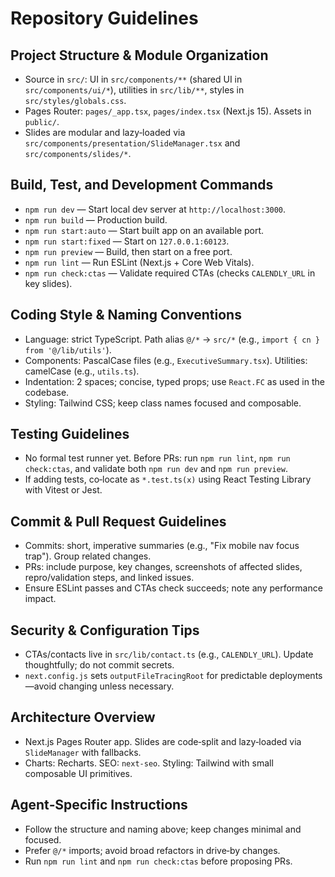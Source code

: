 # Repository Guidelines

## Project Structure & Module Organization
- Source in `src/`: UI in `src/components/**` (shared UI in `src/components/ui/*`), utilities in `src/lib/**`, styles in `src/styles/globals.css`.
- Pages Router: `pages/_app.tsx`, `pages/index.tsx` (Next.js 15). Assets in `public/`.
- Slides are modular and lazy‑loaded via `src/components/presentation/SlideManager.tsx` and `src/components/slides/*`.

## Build, Test, and Development Commands
- `npm run dev` — Start local dev server at `http://localhost:3000`.
- `npm run build` — Production build.
- `npm run start:auto` — Start built app on an available port.
- `npm run start:fixed` — Start on `127.0.0.1:60123`.
- `npm run preview` — Build, then start on a free port.
- `npm run lint` — Run ESLint (Next.js + Core Web Vitals).
- `npm run check:ctas` — Validate required CTAs (checks `CALENDLY_URL` in key slides).

## Coding Style & Naming Conventions
- Language: strict TypeScript. Path alias `@/*` → `src/*` (e.g., `import { cn } from '@/lib/utils'`).
- Components: PascalCase files (e.g., `ExecutiveSummary.tsx`). Utilities: camelCase (e.g., `utils.ts`).
- Indentation: 2 spaces; concise, typed props; use `React.FC` as used in the codebase.
- Styling: Tailwind CSS; keep class names focused and composable.

## Testing Guidelines
- No formal test runner yet. Before PRs: run `npm run lint`, `npm run check:ctas`, and validate both `npm run dev` and `npm run preview`.
- If adding tests, co‑locate as `*.test.ts(x)` using React Testing Library with Vitest or Jest.

## Commit & Pull Request Guidelines
- Commits: short, imperative summaries (e.g., "Fix mobile nav focus trap"). Group related changes.
- PRs: include purpose, key changes, screenshots of affected slides, repro/validation steps, and linked issues.
- Ensure ESLint passes and CTAs check succeeds; note any performance impact.

## Security & Configuration Tips
- CTAs/contacts live in `src/lib/contact.ts` (e.g., `CALENDLY_URL`). Update thoughtfully; do not commit secrets.
- `next.config.js` sets `outputFileTracingRoot` for predictable deployments—avoid changing unless necessary.

## Architecture Overview
- Next.js Pages Router app. Slides are code‑split and lazy‑loaded via `SlideManager` with fallbacks.
- Charts: Recharts. SEO: `next-seo`. Styling: Tailwind with small composable UI primitives.

## Agent‑Specific Instructions
- Follow the structure and naming above; keep changes minimal and focused.
- Prefer `@/*` imports; avoid broad refactors in drive‑by changes.
- Run `npm run lint` and `npm run check:ctas` before proposing PRs.

